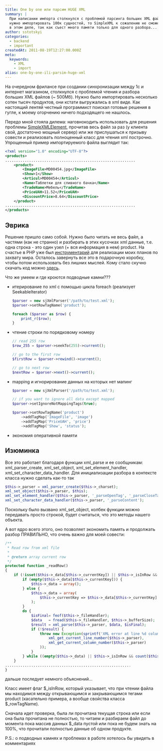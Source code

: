 ```yaml
---
title: One by one или парсим HUGE XML
summary: |
  При написании импорта столкнулся с проблемой парсинга больших XML файлов. Если
  нужно импортировать 100к сущностей, то SimpleXML к сожалению не сможет помочь
  в этом деле, так как съест много памяти только для одного разбора...
author: sstotskyi
categories:
  - backend
  - important
createdAt: 2011-08-19T12:27:00.000Z
meta:
  keywords:
    - XML
    - import
alias: one-by-one-ili-parsim-huge-xml
---
```


На очередном фрилансе при создании синхронизации между 1с и интернет магазином, столкнулся с проблемой чтения и разбора больших XML файлов (~ 500Мб). Нужно было импортировать несколько сотен тысяч продуктов, они кстати выгружались в xml виде. Как настоящий лентяй честный программист поискал готовые решения в гугле, к моему огорчению ничего подходящего не нашлось.

Передо мной стояла дилема: наговнокодить использовать для решения проблемы [SimpleXMLElement](http://php.net/manual/en/book.simplexml.php), прочитав весь файл за раз (у клиента свой, достаточно мощный сервер) или же прислушаться к призыву совести и реализовать полноценный класс для чтения xml построчно. Упрощенный пример импортируемого файла выглядит так:

```xml
<?xml version="1.0" encoding="UTF-8"?>
<products>
............................................................
    <product>
        <ImageFile>MD00454.jpg</ImageFile>
        <Show>1</Show>
        <Articul>MD00454</Articul>
        <Name>Таблетки для сливного бачка</Name>
        <TradeName>Мебель</TradeName>
        <PriceUAH>11.52</PriceUAH>
        <DiscountPrice>8.64</DiscountPrice>
    </product>
............................................................
</products>
```

## Эврика

Решение пришло само собой. Нужно было читать не весь файл, а частями (как не странно) и разбирать в этих кусочках xml данные, т.е. одна строка - это один узел (+ вся информация в нем) product. На счастье в PHP уже был [инструментарий](http://www.php.net/manual/en/ref.xml.php) для реализации моих планов по захвату мира. Осталось завернуть все это в подарочную коробку, чтобы потом использовать без лишних мыслей. Кому стало скучно скачать код можно [здесь](./xml.class.zip).

Что же умеем и где кроются подводные камни???

*   итерирование по xml с помощью цикла foreach (реализует SeekableIterator)
    
    ```php
    $parser = new sjXmlParser('/path/to/test.xml');
    $parser->setRowTagName('product');
    
    foreach ($parser as $row) {
        print_r($row);
    }
    ```
    
*   чтение строки по порядковому номеру
    
    ```php
    // read 255 row
    $row_255 = $parser->seekTo(255)->current();
    
    // go to the first row
    $firstRow = $parser->rewind()->current();
    
    // go to next row
    $nextRow = $parser->next()->current();
    ```
    
*   mapping и игнорирование данных на которых нет мапинг
    
    ```php
    $parser = new sjXmlParser('/path/to/test.xml');
    
    // if you want to ignore all data except mapped
    $parser->setIgnoreNotMappingTags(true);
    
    $parser->setRowTagName('product')
        ->addTagMap('ImageFile', 'image')
        ->addTagMap('PriceUAH', 'price')
        ->addTagMap('Show', 'status');
    ```
    
*   экономия оперативной памяти

## Изюминка

Все это работает благодаря функции xml\_parse и ее сообщникам: xml\_parser\_create, xml\_set\_object, xml\_set\_element\_handler, xml\_set\_character\_data\_handler. Для инициализации разбора в контексте класса нужно сделать как-то так

```php
$this->_parser = xml_parser_create($this->_charset);
xml_set_object($this->_parser, $this);
xml_set_element_handler($this->_parser, '_parseOpenTag', '_parseCloseTag');
xml_set_character_data_handler($this->_parser, '_parseContent');
```

Поскольку было вызвано xml\_set\_object, колбек функции можно передавать просто строкой, будет считаться, что это методы нашего объекта.

А вот ядро всего этого, оно позволяет экономить память и продолжать разбор ПРАВИЛЬНО, что очень важно для моей совести:

```php
/**
 * Read row from xml file
 *
 * @return array current row
 */
protected function _readRow()
{
    if (!isset($this->_data[$this->_currentKey]) || $this->_isInRow && $this->_currentKey == $this->_rowIndex) {
        if (empty($this->_data[$this->_currentKey])) {
            $this->_data = array();
        } else {
            $this->_data = array(
                $this->_currentKey => $this->_data[$this->_currentKey]
            );
        }
        do {
            $isFinal= feof($this->_fileHandler);
            $data   = fread($this->_fileHandler, $this->_bufferSize);
            $result = xml_parse($this->_parser, $data, $isFinal);
            if (!$result) {
                throw new Exception(sprintf('XML error at line %d column %d',
                    xml_get_current_line_number($this->_parser),
                    xml_get_current_column_number($this->_parser)
                ));
            }
        } while ((empty($this->_data) || $this->_isInRow && count($this->_data) == 1) && !$isFinal);
    }
..........................................................
}
```

дальше последует немного объяснений...

Класс имеет флаг $\_isInRow, который указывает, что при чтении файла мы находимся между открывающимся и закрывающимся тегами product (касательно примера, а вообще свойства класса $\_rowTagName).

Сначала идет проверка, была ли прочитана текущая строка или если она была прочитана не полностью, то читаем и разбираем файл до момента пока массив данных $\_data пустой или пока не будем знать на 100%, что прочитали полностью данные об одном продукте.

P.S.: о подводных камнях и проблемах в работе хотелось бы увидеть в комментариях